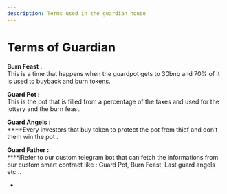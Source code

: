 ```yaml
---
description: Terms used in the guardian house
---
```


# Terms of Guardian

**Burn Feast :** \
This is a time that happens when the guardpot gets to 30bnb and 70% of it is used to buyback and burn tokens.

**Guard Pot :**\
This is the pot that is filled from a percentage of the taxes and used for the lottery and the burn feast.

**Guard Angels :** \
****Every investors that buy token to protect the pot from thief and don't them win the pot .

**Guard Father :**\
****iRefer to our custom telegram bot that can fetch the informations from our custom smart contract like : Guard Pot, Burn Feast, Last guard angels etc...



*
